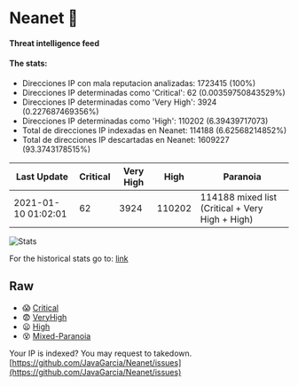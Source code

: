# Neanet :hocho:
#### Threat intelligence feed
#### The stats:

- Direcciones IP con mala reputacion analizadas: 1723415 (100%)
- Direcciones IP determinadas como 'Critical':  62 (0.00359750843529%)
- Direcciones IP determinadas como 'Very High':  3924 (0.227687469356%)
- Direcciones IP determinadas como 'High':  110202 (6.39439717073)
- Total de direcciones IP indexadas en Neanet:  114188 (6.62568214852%)
- Total de direcciones IP descartadas en Neanet:  1609227 (93.3743178515%)

| Last Update | Critical | Very High | High | Paranoia |
| --- | --- | --- | --- | --- |
| 2021-01-10 01:02:01 | 62 | 3924 | 110202 | 114188 mixed list (Critical + Very High + High)|

![Stats](https://docs.google.com/spreadsheets/d/e/2PACX-1vSnaNMIXVabIpDJjufMlzH7poXnshF3mgd8Is1g9ytUEzVsP5my4Trn8f-xkoLLQ38xpL3HtmUexLo6/pubchart?oid=501124687&format=image)

For the historical stats go to: [link](/stats.csv)
## Raw
- :scream: [Critical](https://raw.githubusercontent.com/JavaGarcia/Neanet/master/blacklists/neanet_critical.txt)
- :fearful: [VeryHigh](https://raw.githubusercontent.com/JavaGarcia/Neanet/master/blacklists/neanet_veryHigh.txtt)
- :frowning: [High](https://raw.githubusercontent.com/JavaGarcia/Neanet/master/blacklists/neanet_high.txt)
- :dizzy_face: [Mixed-Paranoia](https://raw.githubusercontent.com/JavaGarcia/Neanet/master/blacklists/neanet_all.txt)


Your IP is indexed? You may request to takedown. [https://github.com/JavaGarcia/Neanet/issues](https://github.com/JavaGarcia/Neanet/issues)























































































































































































































































































































































































































































































































































































































































































































































































































































































































































































































































































































































































































































































































































































































































































































































































































































































































































































































































































































































































































































































































































































































































































































































































































































































































































































































































































































































































































































































































































































































































































































































































































































































































































































































































































































